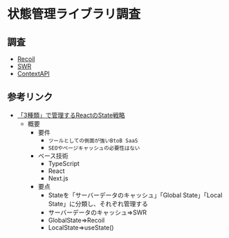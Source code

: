 # 状態管理ライブラリ調査

## 調査
- [Recoil]()
- [SWR]()
- [ContextAPI]()

## 参考リンク

- [「3種類」で管理するReactのState戦略](https://zenn.dev/yoshiko/articles/607ec0c9b0408d)
  - 概要
    - 要件
      - `ツールとしての側面が強いBtoB SaaS`
      - `SEOやページキャッシュの必要性はない`
    - ベース技術
      - TypeScript
      - React
      - Next.js
    - 要点
      - Stateを「サーバーデータのキャッシュ」「Global State」「Local State」に分類し、それぞれ管理する
      - サーバーデータのキャッシュ=>SWR
      - GlobalState=>Recoil
      - LocalState=>useState()